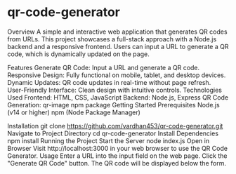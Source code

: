 # qr-code-generator
Overview
    A simple and interactive web application that generates QR codes from URLs. This project showcases a full-stack approach with a Node.js backend and a responsive frontend. Users can input a URL to generate a QR code, which is dynamically updated on the page.

Features
    Generate QR Code: Input a URL and generate a QR code.
    Responsive Design: Fully functional on mobile, tablet, and desktop devices.
    Dynamic Updates: QR code updates in real-time without page refresh.
    User-Friendly Interface: Clean design with intuitive controls.
    Technologies Used
    Frontend: HTML, CSS, JavaScript
    Backend: Node.js, Express
    QR Code Generation: qr-image npm package
    Getting Started
Prerequisites
    Node.js (v14 or higher)
    npm (Node Package Manager)

Installation
  git clone https://github.com/vardhan453/qr-code-generator.git
Navigate to Project Directory
  cd qr-code-generator
Install Dependencies
  npm install
Running the Project
  Start the Server
      node index.js
  Open in Browser
     Visit http://localhost:3000 in your web browser to use the QR Code Generator.
Usage
  Enter a URL into the input field on the web page.
  Click the "Generate QR Code" button.
  The QR code will be displayed below the form.     
        




